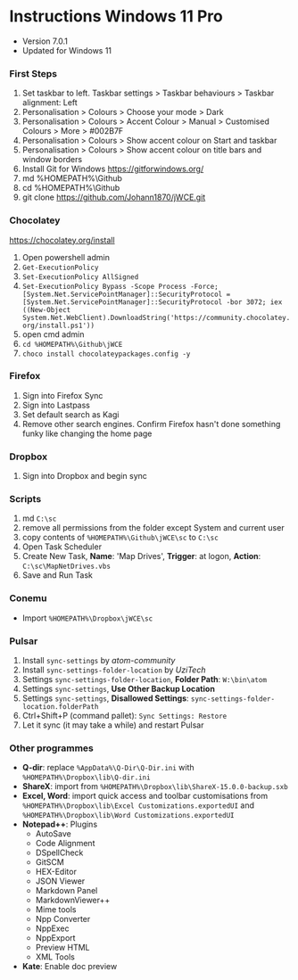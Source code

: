 # Instructions Windows 11 Pro

* Version 7.0.1
* Updated for Windows 11

### First Steps

1. Set taskbar to left. Taskbar settings > Taskbar behaviours > Taskbar alignment: Left
2. Personalisation > Colours > Choose your mode > Dark
3. Personalisation > Colours > Accent Colour > Manual > Customised Colours > More > #002B7F
4. Personalisation > Colours > Show accent colour on Start and taskbar
5. Personalisation > Colours > Show accent colour on title bars and window borders
6. Install Git for Windows https://gitforwindows.org/
7. md %HOMEPATH%\Github
8. cd %HOMEPATH%\Github
9. git clone https://github.com/Johann1870/jWCE.git

### Chocolatey
https://chocolatey.org/install

1. Open powershell admin
2. `Get-ExecutionPolicy`
3. `Set-ExecutionPolicy AllSigned`
4. ```Set-ExecutionPolicy Bypass -Scope Process -Force; [System.Net.ServicePointManager]::SecurityProtocol = [System.Net.ServicePointManager]::SecurityProtocol -bor 3072; iex ((New-Object System.Net.WebClient).DownloadString('https://community.chocolatey.org/install.ps1'))```
5. open cmd admin
6. `cd %HOMEPATH%\Github\jWCE`
7. `choco install chocolateypackages.config -y`

### Firefox

1. Sign into Firefox Sync
2. Sign into Lastpass
3. Set default search as Kagi
4. Remove other search engines. Confirm Firefox hasn't done something funky like changing the home page

### Dropbox

1. Sign into Dropbox and begin sync

### Scripts
1. md `C:\sc`
2. remove all permissions from the folder except System and current user
3. copy contents of `%HOMEPATH%\Github\jWCE\sc` to `C:\sc`
4. Open Task Scheduler
5. Create New Task, **Name**: 'Map Drives', **Trigger**: at logon, **Action**: `C:\sc\MapNetDrives.vbs`
6. Save and Run Task

### Conemu
* Import `%HOMEPATH%\Dropbox\jWCE\sc`

### Pulsar
1. Install `sync-settings` by *atom-community*
2. Install `sync-settings-folder-location` by *UziTech*
3. Settings `sync-settings-folder-location`, **Folder Path**: `W:\bin\atom`
4. Settings `sync-settings`, **Use Other Backup Location**
5. Settings `sync-settings`, **Disallowed Settings**: `sync-settings-folder-location.folderPath`
6. Ctrl+Shift+P (command pallet): `Sync Settings: Restore`
7. Let it sync (it may take a while) and restart Pulsar

### Other programmes

* **Q-dir**: replace `%AppData%\Q-Dir\Q-Dir.ini` with  `%HOMEPATH%\Dropbox\lib\Q-dir.ini`
* **ShareX**: import from `%HOMEPATH%\Dropbox\lib\ShareX-15.0.0-backup.sxb`
* **Excel, Word**: import quick access and toolbar customisations from `%HOMEPATH%\Dropbox\lib\Excel Customizations.exportedUI` and `%HOMEPATH%\Dropbox\lib\Word Customizations.exportedUI`
* **Notepad++**: Plugins
	* AutoSave
	* Code Alignment
	* DSpellCheck
	* GitSCM
	* HEX-Editor
	* JSON Viewer
	* Markdown Panel
	* MarkdownViewer++
	* Mime tools
	* Npp Converter
	* NppExec
	* NppExport
	* Preview HTML
	* XML Tools
* **Kate**: Enable doc preview